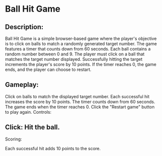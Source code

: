 # Ball Hit Game

## Description:
Ball Hit Game is a simple browser-based game where the player's objective is to click on balls to match a randomly generated target number. The game features a timer that counts down from 60 seconds. Each ball contains a random number between 0 and 9. The player must click on a ball that matches the target number displayed. Successfully hitting the target increments the player's score by 10 points. If the timer reaches 0, the game ends, and the player can choose to restart.

## Gameplay:

Click on balls to match the displayed target number.
Each successful hit increases the score by 10 points.
The timer counts down from 60 seconds.
The game ends when the timer reaches 0.
Click the "Restart game" button to play again.
Controls:

## Click: Hit the ball.
Scoring:

Each successful hit adds 10 points to the score.